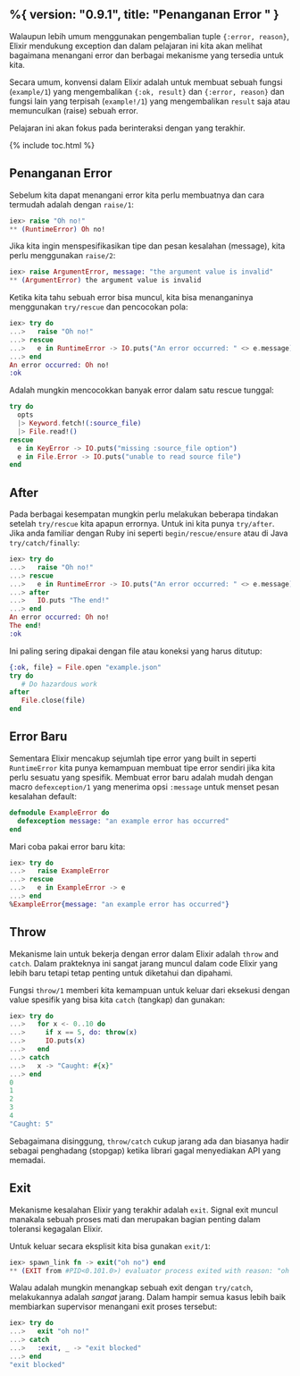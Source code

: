 %{
  version: "0.9.1",
  title: "Penanganan Error "
}
---

Walaupun lebih umum menggunakan pengembalian tuple `{:error, reason}`, Elixir mendukung exception dan dalam pelajaran ini kita akan melihat bagaimana menangani error dan berbagai mekanisme yang tersedia untuk kita.

Secara umum, konvensi dalam Elixir adalah untuk membuat sebuah fungsi (`example/1`) yang mengembalikan `{:ok, result}` dan `{:error, reason}` dan fungsi lain yang terpisah (`example!/1`) yang mengembalikan `result` saja atau memunculkan (raise) sebuah error.

Pelajaran ini akan fokus pada berinteraksi dengan yang terakhir.

{% include toc.html %}

## Penanganan Error

Sebelum kita dapat menangani error kita perlu membuatnya dan cara termudah adalah dengan `raise/1`:

```elixir
iex> raise "Oh no!"
** (RuntimeError) Oh no!
```

Jika kita ingin menspesifikasikan tipe dan pesan kesalahan (message), kita perlu menggunakan `raise/2`:

```elixir
iex> raise ArgumentError, message: "the argument value is invalid"
** (ArgumentError) the argument value is invalid
```

Ketika kita tahu sebuah error bisa muncul, kita bisa menanganinya menggunakan `try/rescue` dan pencocokan pola:

```elixir
iex> try do
...>   raise "Oh no!"
...> rescue
...>   e in RuntimeError -> IO.puts("An error occurred: " <> e.message)
...> end
An error occurred: Oh no!
:ok
```

Adalah mungkin mencocokkan banyak error dalam satu rescue tunggal:

```elixir
try do
  opts
  |> Keyword.fetch!(:source_file)
  |> File.read!()
rescue
  e in KeyError -> IO.puts("missing :source_file option")
  e in File.Error -> IO.puts("unable to read source file")
end
```

## After

Pada berbagai kesempatan mungkin perlu melakukan beberapa tindakan setelah `try/rescue` kita apapun errornya.  Untuk ini kita punya `try/after`.  Jika anda familiar dengan Ruby ini seperti `begin/rescue/ensure` atau di Java `try/catch/finally`:

```elixir
iex> try do
...>   raise "Oh no!"
...> rescue
...>   e in RuntimeError -> IO.puts("An error occurred: " <> e.message)
...> after
...>   IO.puts "The end!"
...> end
An error occurred: Oh no!
The end!
:ok
```

Ini paling sering dipakai dengan file atau koneksi yang harus ditutup:

```elixir
{:ok, file} = File.open "example.json"
try do
   # Do hazardous work
after
   File.close(file)
end
```

## Error Baru

Sementara Elixir mencakup sejumlah tipe error yang built in seperti `RuntimeError` kita punya kemampuan membuat tipe error sendiri jika kita perlu sesuatu yang spesifik.  Membuat error baru adalah mudah dengan macro `defexception/1` yang menerima opsi `:message` untuk menset pesan kesalahan default:

```elixir
defmodule ExampleError do
  defexception message: "an example error has occurred"
end
```

Mari coba pakai error baru kita:

```elixir
iex> try do
...>   raise ExampleError
...> rescue
...>   e in ExampleError -> e
...> end
%ExampleError{message: "an example error has occurred"}
```

## Throw

Mekanisme lain untuk bekerja dengan error dalam Elixir adalah `throw` and `catch`.  Dalam prakteknya ini sangat jarang muncul dalam code Elixir yang lebih baru tetapi tetap penting untuk diketahui dan dipahami.

Fungsi `throw/1` memberi kita kemampuan untuk keluar dari eksekusi dengan value spesifik yang bisa kita `catch` (tangkap) dan gunakan:

```elixir
iex> try do
...>   for x <- 0..10 do
...>     if x == 5, do: throw(x)
...>     IO.puts(x)
...>   end
...> catch
...>   x -> "Caught: #{x}"
...> end
0
1
2
3
4
"Caught: 5"
```

Sebagaimana disinggung, `throw/catch` cukup jarang ada dan biasanya hadir sebagai penghadang (stopgap) ketika librari gagal menyediakan API yang memadai.

## Exit

Mekanisme kesalahan Elixir yang terakhir adalah `exit`.  Signal exit muncul manakala sebuah proses mati dan merupakan bagian penting dalam toleransi kegagalan Elixir.

Untuk keluar secara eksplisit kita bisa gunakan `exit/1`:

```elixir
iex> spawn_link fn -> exit("oh no") end
** (EXIT from #PID<0.101.0>) evaluator process exited with reason: "oh no"
```

Walau adalah mungkin menangkap sebuah exit dengan `try/catch`, melakukannya adalah _sangat_ jarang.  Dalam hampir semua kasus lebih baik membiarkan supervisor menangani exit proses tersebut:

```elixir
iex> try do
...>   exit "oh no!"
...> catch
...>   :exit, _ -> "exit blocked"
...> end
"exit blocked"
```
